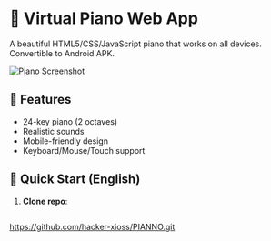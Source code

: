 # 🎹 Virtual Piano Web App

A beautiful HTML5/CSS/JavaScript piano that works on all devices. Convertible to Android APK.

![Piano Screenshot](screenshot.png)

## 🌟 Features
- 24-key piano (2 octaves)
- Realistic sounds
- Mobile-friendly design
- Keyboard/Mouse/Touch support

## 🚀 Quick Start (English)
1. **Clone repo**:
   ```bash
 https://github.com/hacker-xioss/PIANNO.git  
